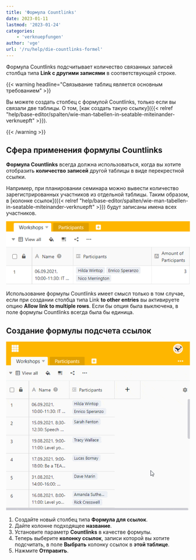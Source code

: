 ```yaml
---
title: 'Формула Countlinks'
date: 2023-01-11
lastmod: '2023-01-24'
categories:
    - 'verknuepfungen'
author: 'vge'
url: '/ru/help/die-countlinks-formel'
---
```


Формула Countlinks подсчитывает количество связанных записей столбца типа **Link с другими записями** в соответствующей строке.

{{< warning  headline="Связывание таблиц является основным требованием" >}}

Вы можете создать столбец с формулой Countlinks, только если вы связали две таблицы. О том, [как создать такую ссылку]({{< relref "help/base-editor/spalten/wie-man-tabellen-in-seatable-miteinander-verknuepft" >}}).

{{< /warning >}}

## Сфера применения формулы Countlinks

**Формула Countlinks** всегда должна использоваться, когда вы хотите отобразить **количество записей** другой таблицы в виде перекрестной ссылки.

Например, при планировании семинара можно вывести количество зарегистрированных участников из отдельной таблицы. Таким образом, в [колонке ссылок]({{< relref "help/base-editor/spalten/wie-man-tabellen-in-seatable-miteinander-verknuepft" >}}) будут записаны имена всех участников.

![Формула Countlinks.](images/countlinks-2.png)

Использование формулы Countlinks имеет смысл только в том случае, если при создании столбца типа Link **to other entries** вы активируете опцию **Allow link to multiple rows**. Если бы опция была выключена, в поле формулы Countlinks всегда была бы единица.

## Создание формулы подсчета ссылок

![Формула Countlinks.](images/countlink.gif)

1. Создайте новый столбец типа **Формула для ссылок**.
2. Дайте колонне подходящее **название**.
3. Установите параметр **Countlinks** в качестве формулы.
4. Теперь выберите **колонку ссылок**, записи которой вы хотите подсчитать, в поле **Выбрать** колонку ссылок в **этой таблице**.
5. Нажмите **Отправить**.
